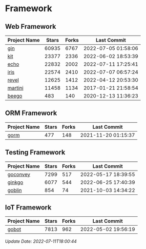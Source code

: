 # Framework

## Web Framework
| Project Name | Stars | Forks | Last Commit |
| ------------ | ----- | ----- | ----------- |
| [gin](https://github.com/gin-gonic/gin) | 60935 | 6767 | 2022-07-05 01:58:06 |
| [kit](https://github.com/go-kit/kit) | 23377 | 2336 | 2022-06-02 18:53:39 |
| [echo](https://github.com/labstack/echo) | 22832 | 2002 | 2022-07-11 17:25:41 |
| [iris](https://github.com/kataras/iris) | 22574 | 2410 | 2022-07-07 06:57:24 |
| [revel](https://github.com/revel/revel) | 12625 | 1412 | 2022-04-12 20:53:30 |
| [martini](https://github.com/go-martini/martini) | 11458 | 1134 | 2017-01-21 21:58:54 |
| [beego](https://github.com/astaxie/beego) | 483 | 140 | 2020-12-13 11:36:23 |

## ORM Framework
| Project Name | Stars | Forks | Last Commit |
| ------------ | ----- | ----- | ----------- |
| [gorm](https://github.com/jinzhu/gorm) | 477 | 148 | 2021-11-20 01:15:37 |

## Testing Framework
| Project Name | Stars | Forks | Last Commit |
| ------------ | ----- | ----- | ----------- |
| [goconvey](https://github.com/smartystreets/goconvey) | 7299 | 517 | 2022-05-17 18:39:55 |
| [ginkgo](https://github.com/onsi/ginkgo) | 6077 | 544 | 2022-06-25 17:40:39 |
| [goblin](https://github.com/franela/goblin) | 854 | 74 | 2021-10-03 14:34:22 |

## IoT Framework
| Project Name | Stars | Forks | Last Commit |
| ------------ | ----- | ----- | ----------- |
| [gobot](https://github.com/hybridgroup/gobot) | 7813 | 962 | 2022-05-02 19:56:19 |

*Update Date: 2022-07-11T18:00:44*